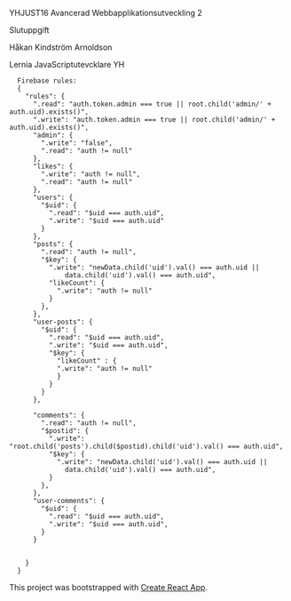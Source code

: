 YHJUST16 Avancerad Webbapplikationsutveckling 2

Slutuppgift

Håkan Kindström Arnoldson

Lernia JavaScriptutevcklare YH


      Firebase rules:
      {
        "rules": {
          ".read": "auth.token.admin === true || root.child('admin/' + auth.uid).exists()",
          ".write": "auth.token.admin === true || root.child('admin/' + auth.uid).exists()",
          "admin": {
            ".write": "false",
            ".read": "auth != null"
          },
          "likes": {
            ".write": "auth != null",
            ".read": "auth != null"
          },
          "users": {
            "$uid": {
              ".read": "$uid === auth.uid",
              ".write": "$uid === auth.uid"
            }
          },
          "posts": {
            ".read": "auth != null",
            "$key": {
              ".write": "newData.child('uid').val() === auth.uid || 
                  data.child('uid').val() === auth.uid",
              "likeCount": {
                ".write": "auth != null"
              }
            },
          },
          "user-posts": {
            "$uid": {
              ".read": "$uid === auth.uid",
              ".write": "$uid === auth.uid",
              "$key": {
                "likeCount" : {
                ".write": "auth != null"
                }
              }
            }
          },
          
          "comments": {
            ".read": "auth != null",
            "$postid": {
              ".write": "root.child('posts').child($postid).child('uid').val() === auth.uid",
              "$key": {
                ".write": "newData.child('uid').val() === auth.uid || 
                  data.child('uid').val() === auth.uid",
              }
            },
          },
          "user-comments": {
            "$uid": {
              ".read": "$uid === auth.uid",
              ".write": "$uid === auth.uid",
            }
          }
          
          
        }
      }


This project was bootstrapped with [Create React App](https://github.com/facebookincubator/create-react-app).
